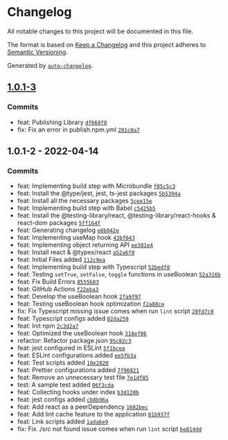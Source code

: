 # Changelog

All notable changes to this project will be documented in this file.

The format is based on [Keep a Changelog](https://keepachangelog.com/en/1.0.0/)
and this project adheres to [Semantic Versioning](https://semver.org/spec/v2.0.0.html).

Generated by [`auto-changelog`](https://github.com/CookPete/auto-changelog).

## [1.0.1-3](https://github.com/yushanwebdev/react-hooks-library/compare/1.0.1-2...1.0.1-3)

### Commits

- feat: Publishing Library [`df668f0`](https://github.com/yushanwebdev/react-hooks-library/commit/df668f0f2e46e80acb967aa6cef33f26bb0d20ba)
- fix: Fix an error in publish.npm.yml [`281c0a7`](https://github.com/yushanwebdev/react-hooks-library/commit/281c0a791886a0b16fa54da20bd3494110f7ee24)

## 1.0.1-2 - 2022-04-14

### Commits

- feat: Implementing build step with Microbundle [`f05c5c3`](https://github.com/yushanwebdev/react-hooks-library/commit/f05c5c330c9577fa71e12f3b2d66b0b6c1b567ed)
- feat: Install the @type/jest, jest, ts-jest packages [`5b5394a`](https://github.com/yushanwebdev/react-hooks-library/commit/5b5394acabb869f8482f544b4f1d7ca73496fcc2)
- feat: Install all the necessary packages [`5cee15e`](https://github.com/yushanwebdev/react-hooks-library/commit/5cee15e71df3254c7bb84d216265c4d8ad70c8b8)
- feat: Implementing build step with Babel [`c5425b5`](https://github.com/yushanwebdev/react-hooks-library/commit/c5425b5d1cf8c06eb11d00ca26932148f88f2d26)
- feat: Install the @testing-library/react, @testing-library/react-hooks & react-dom packages [`5ff164f`](https://github.com/yushanwebdev/react-hooks-library/commit/5ff164f395df1555c90686113e9806201743e31d)
- feat: Generating changelog [`e8b042e`](https://github.com/yushanwebdev/react-hooks-library/commit/e8b042ea57bf2c3219e197a4ab3882c997b99e4a)
- feat: Implementing useMap hook [`43bf043`](https://github.com/yushanwebdev/react-hooks-library/commit/43bf043be29ea551f83105d76bbb6333dd9fb85f)
- feat: Implementing object returning API [`ee381e4`](https://github.com/yushanwebdev/react-hooks-library/commit/ee381e44d23b549f0e236e875d861e439d339ae4)
- feat: Install react & @types/react [`a52a6f0`](https://github.com/yushanwebdev/react-hooks-library/commit/a52a6f0b2a9ca9913b30b04f28536f6e20d481fc)
- feat: Initial Files added [`112c9ea`](https://github.com/yushanwebdev/react-hooks-library/commit/112c9eab7b8d906f925bb32dd14a94cf31fd5a59)
- feat: Implementing build step with Typescript [`52bedf0`](https://github.com/yushanwebdev/react-hooks-library/commit/52bedf057f860c12800ab0ea8ff95f20a09a49f1)
- feat: Testing `setTrue`, `setFalse`, `toggle` functions in useBoolean [`52a316b`](https://github.com/yushanwebdev/react-hooks-library/commit/52a316b88f32452cdf3fd6aed8319ff62af05a38)
- feat: Fix Build Errors [`8555b83`](https://github.com/yushanwebdev/react-hooks-library/commit/8555b83a68b64ec403622c0d4e97f086217437fe)
- feat: GitHub Actions [`f22eba3`](https://github.com/yushanwebdev/react-hooks-library/commit/f22eba3c75132b29f550ebcb571ba9a972b3bacb)
- feat: Develop the useBoolean hook [`2fa9f97`](https://github.com/yushanwebdev/react-hooks-library/commit/2fa9f9776e7f46ff0d20bf6c60bd3fba4d8ecb70)
- feat: Testing useBoolean hook optimization [`f2a88ce`](https://github.com/yushanwebdev/react-hooks-library/commit/f2a88ce8de111e34091c5298b48b7b5902cfc1f1)
- fix: Fix Typescript missing issue comes when run `lint` script [`28fd7c0`](https://github.com/yushanwebdev/react-hooks-library/commit/28fd7c030cca91df1f72817739f208b858278360)
- feat: Typescript configs added [`02da259`](https://github.com/yushanwebdev/react-hooks-library/commit/02da2596f55cca6cd668c26f45da4816c05fdae7)
- feat: Init npm [`2c3d2a7`](https://github.com/yushanwebdev/react-hooks-library/commit/2c3d2a78259b659e0e70f5582c3e2e42ef2e37ef)
- feat: Optimized the useBoolean hook [`318ef06`](https://github.com/yushanwebdev/react-hooks-library/commit/318ef06055c5b3ffec8205f8afa2c2e9c35989df)
- refactor: Refactor package.json [`95c82c3`](https://github.com/yushanwebdev/react-hooks-library/commit/95c82c34e6607267de9d56247806e836168d3210)
- feat: jest configured in ESLint [`5f1bcea`](https://github.com/yushanwebdev/react-hooks-library/commit/5f1bceadb9b79ab045e1dab8838aa2d64aeaa533)
- feat: ESLint configurations added [`ee5fb3a`](https://github.com/yushanwebdev/react-hooks-library/commit/ee5fb3a079da165fd6ba484abcc56d4603334b84)
- feat: Test scripts added [`10e2820`](https://github.com/yushanwebdev/react-hooks-library/commit/10e28200ad4731a5e85a57ddd1be7590797946e9)
- feat: Prettier configurations added [`7f96921`](https://github.com/yushanwebdev/react-hooks-library/commit/7f969218f240730ec2519ad77f6cadac3a949e33)
- feat: Remove an unnecessary test file [`7e1df85`](https://github.com/yushanwebdev/react-hooks-library/commit/7e1df8513b5b6f8c2f5f5c211277cdf65dbd193d)
- test: A sample test added [`06f3cda`](https://github.com/yushanwebdev/react-hooks-library/commit/06f3cda6a8e61899e22710790ec9443bce244789)
- feat: Collecting hooks under index [`b3d120b`](https://github.com/yushanwebdev/react-hooks-library/commit/b3d120b51706cdd04dd36564ea1759b7185618f8)
- feat: jest configs added [`cb8b96a`](https://github.com/yushanwebdev/react-hooks-library/commit/cb8b96ab8935e2683f87823946ec3cb03dfa8764)
- feat: Add react as a peerDependency [`1682bec`](https://github.com/yushanwebdev/react-hooks-library/commit/1682bec40e4d14e472ba35034668fed86bc7a37c)
- feat: Add lint cache feature to the application [`81b937f`](https://github.com/yushanwebdev/react-hooks-library/commit/81b937f4803c624fe80ee5745b97ac4ac2f182fe)
- feat: Link scripts added [`1ada6e9`](https://github.com/yushanwebdev/react-hooks-library/commit/1ada6e958f74adf179aaa9c85032fd99f8789ea7)
- fix: Fix ./src not found issue comes when run `lint` script [`be814dd`](https://github.com/yushanwebdev/react-hooks-library/commit/be814dddd941eac82ee66e6759816cdad6f1f513)
